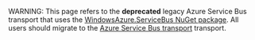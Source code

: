 WARNING: This page refers to the **deprecated** legacy Azure Service Bus transport that uses the [WindowsAzure.ServiceBus NuGet package](https://www.nuget.org/packages/WindowsAzure.ServiceBus/). All users should migrate to the [Azure Service Bus transport](/transports/azure-service-bus) transport.
